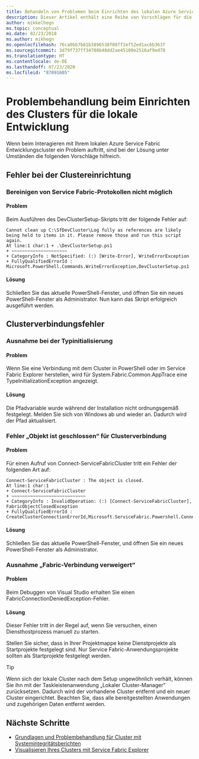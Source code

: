 ```yaml
---
title: Behandeln von Problemen beim Einrichten des lokalen Azure Service Fabric-Clusters
description: Dieser Artikel enthält eine Reihe von Vorschlägen für die Problembehandlung Ihres lokalen Entwicklungsclusters.
author: mikkelhegn
ms.topic: conceptual
ms.date: 02/23/2018
ms.author: mikhegn
ms.openlocfilehash: 76ca0bb7b81b3896538f08ff2ef52ed1ac6b363f
ms.sourcegitcommit: 3d79f737ff34708b48dd2ae45100e2516af9ed78
ms.translationtype: HT
ms.contentlocale: de-DE
ms.lasthandoff: 07/23/2020
ms.locfileid: "87091605"
---
```

# <a name="troubleshoot-your-local-development-cluster-setup"></a>Problembehandlung beim Einrichten des Clusters für die lokale Entwicklung
Wenn beim Interagieren mit Ihrem lokalen Azure Service Fabric Entwicklungscluster ein Problem auftritt, sind bei der Lösung unter Umständen die folgenden Vorschläge hilfreich.

## <a name="cluster-setup-failures"></a>Fehler bei der Clustereinrichtung
### <a name="cannot-clean-up-service-fabric-logs"></a>Bereinigen von Service Fabric-Protokollen nicht möglich
#### <a name="problem"></a>Problem
Beim Ausführen des DevClusterSetup-Skripts tritt der folgende Fehler auf:

```output
Cannot clean up C:\SfDevCluster\Log fully as references are likely being held to items in it. Please remove those and run this script again.
At line:1 char:1 + .\DevClusterSetup.ps1
+ ~~~~~~~~~~~~~~~~~~~~~
+ CategoryInfo : NotSpecified: (:) [Write-Error], WriteErrorException
+ FullyQualifiedErrorId : Microsoft.PowerShell.Commands.WriteErrorException,DevClusterSetup.ps1
```

#### <a name="solution"></a>Lösung
Schließen Sie das aktuelle PowerShell-Fenster, und öffnen Sie ein neues PowerShell-Fenster als Administrator. Nun kann das Skript erfolgreich ausgeführt werden.

## <a name="cluster-connection-failures"></a>Clusterverbindungsfehler

### <a name="type-initialization-exception"></a>Ausnahme bei der Typinitialisierung
#### <a name="problem"></a>Problem
Wenn Sie eine Verbindung mit dem Cluster in PowerShell oder im Service Fabric Explorer herstellen, wird für System.Fabric.Common.AppTrace eine TypeInitializationException angezeigt.

#### <a name="solution"></a>Lösung
Die Pfadvariable wurde während der Installation nicht ordnungsgemäß festgelegt. Melden Sie sich von Windows ab und wieder an. Dadurch wird der Pfad aktualisiert.

### <a name="cluster-connection-fails-with-object-is-closed"></a>Fehler „Objekt ist geschlossen“ für Clusterverbindung
#### <a name="problem"></a>Problem
Für einen Aufruf von Connect-ServiceFabricCluster tritt ein Fehler der folgenden Art auf:

```output
Connect-ServiceFabricCluster : The object is closed.
At line:1 char:1
+ Connect-ServiceFabricCluster
+ ~~~~~~~~~~~~~~~~~~~~~~~~~~~~
+ CategoryInfo : InvalidOperation: (:) [Connect-ServiceFabricCluster], FabricObjectClosedException
+ FullyQualifiedErrorId : CreateClusterConnectionErrorId,Microsoft.ServiceFabric.Powershell.ConnectCluster
```

#### <a name="solution"></a>Lösung
Schließen Sie das aktuelle PowerShell-Fenster, und öffnen Sie ein neues PowerShell-Fenster als Administrator.

### <a name="fabric-connection-denied-exception"></a>Ausnahme „Fabric-Verbindung verweigert“
#### <a name="problem"></a>Problem
Beim Debuggen von Visual Studio erhalten Sie einen FabricConnectionDeniedException-Fehler.

#### <a name="solution"></a>Lösung
Dieser Fehler tritt in der Regel auf, wenn Sie versuchen, einen Diensthostprozess manuell zu starten.

Stellen Sie sicher, dass in Ihrer Projektmappe keine Dienstprojekte als Startprojekte festgelegt sind. Nur Service Fabric-Anwendungsprojekte sollten als Startprojekte festgelegt werden.

> [!TIP]
> Wenn sich der lokale Cluster nach dem Setup ungewöhnlich verhält, können Sie ihn mit der Taskleistenanwendung „Lokaler Cluster-Manager“ zurücksetzen. Dadurch wird der vorhandene Cluster entfernt und ein neuer Cluster eingerichtet. Beachten Sie, dass alle bereitgestellten Anwendungen und zugehörigen Daten entfernt werden.
> 
> 

## <a name="next-steps"></a>Nächste Schritte
* [Grundlagen und Problembehandlung für Cluster mit Systemintegritätsberichten](service-fabric-understand-and-troubleshoot-with-system-health-reports.md)
* [Visualisieren Ihres Clusters mit Service Fabric Explorer](service-fabric-visualizing-your-cluster.md)

